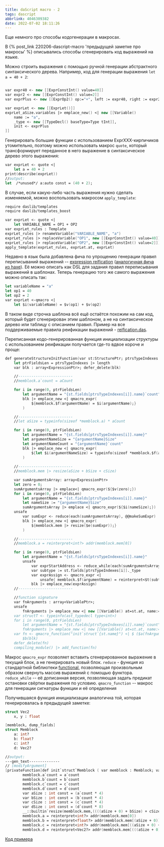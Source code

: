 ```yaml
---
title: daScript macro - 2
tags: dascript
abbrlink: 4046309382
date: 2022-07-02 18:11:26
---
```


Еще немного про способы кодогенерации в макросах.

В {% post_link 220206-dascript-macro 'предыдущей заметке про макросы' %} описывались способы сгенерировать код выражений на языке.

Можно строить выражения с помощью ручной генерации абстрактного синтаксического дерева. Например, код для генерации выражения `let a = 40 + 2`:
```fsharp

var expr40 <- new [[ExprConstInt() value=40]]                               //40
var expr2 <- new [[ExprConstInt() value=2]]                                //2
var exprPlus <- new [[ExprOp2() op:="+", left := expr40, right := expr2]]  //40+2

var exprLet <- new [[ExprLet()]]                                           //let
exprLet_aSize.variables |> emplace_new() <| new [[Variable()    
    name := "a",                                                            //a
    _type <- new [[TypeDecl() baseType=Type tInt]],
    init <- exprPlus                                                        //=40+2
]]
```

Генерировать большие функции с использованием ExprXXX-кирпичиков утомительно, поэтому можно использовать макрос `quote`, который трансформирует переданное в него выражение в синтаксическое дерево этого выражения:

```fsharp
var exprLet <- quote <|
    let a = 40 + 2
print(describe(exprLet))
//output:
let  /*unused*/ a:auto const = (40 + 2);
```

В случае, если какую-либо часть выражения нужно сделать изменяемой, можно воспользовать макросом `apply_template`:

```fsharp
require daslib/templates
require daslib/templates_boost

var exprLet <- quote <|
    let VARIABLE_NAME = OP1 + OP2                                         //шаблон выражения
var exprLet_rules : Template                                              //правила переписывания выражения
exprLet_rules |> renameVariable("VARIABLE_NAME", "a")                     //замена одного имени на другое
exprLet_rules |> replaceVariable("OP1", new [[ExprConstInt() value=40]])  //замена одного выражения на другое
exprLet_rules |> replaceVariable("OP2", new [[ExprConstInt() value=2]]) 
apply_template(exprLet_rules, exprLet.at, exprLet)
```

Недавно в язык была добавлена фича по упрощению генерации правил переписываний выражений -- [expression reification](https://dascript.org/doc/reference/language/reification.html?highlight=reification) ([аналогичная фича из haxe](https://haxe.org/manual/macro-reification-expression.html)).
Её можно описать как DSL для задания правил переписывания выражений в шаблонах. Теперь генерацию того же самого выражения можно описать так:
```fsharp
let variableName = "a"
let op1 = 40
let op2 = 2
var exprLet <-qmacro <|
    let $i(variableName) = $v(op1) + $v(op2)
```
В таком виде строчка шаблона всё ещё остаётся похожим на сам код, который будет сгенерирован этим шаблоном, а не на синтаксическое дерево или таблицу с описанием правил. Пример на все поддерживаемые правила реификации выражений - [reification.das](https://github.com/GaijinEntertainment/daScript/blob/fe8868308a44d7ad57d823205dc183993f428d40/examples/test/misc/reification.das).

Переписанная кодо-генерированная функция инициализации структуры с использованием реификации получается где-то вдвое короче и проще:

```fsharp
def generateStructureInitFunction(var st:StructurePtr; ptrsTypeIndexes:array<int>&)
    let ptrFieldsLen = ptrsTypeIndexes |> length
    var blk : array<ExpressionPtr>; defer_delete(blk)

    //-------------------------
    //memblock.a`count = aCount

    for i in range(0, ptrFieldsLen)
        let argumentName = "{st.fields[ptrsTypeIndexes[i]].name}`count"
        blk |> emplace_new <| qmacro_expr(
            ${memblock.$f(argumentName) = $i(argumentName);}
        )

    //-------------------------
    //let aSize = typeinfo(sizeof *memblock.a) * aCount

    for i in range(0, ptrFieldsLen)
        let argumentName = "{st.fields[ptrsTypeIndexes[i]].name}"
        let argumentNameSize = "{argumentName}Size"
        let argumentNameCount = "{argumentName}`count"
        blk |> emplace_new <| qmacro_expr(
            ${let $i(argumentNameSize) = typeinfo(sizeof *memblock.$f(argumentName)) * $i(argumentNameCount);}
        )
    
    //-------------------------
    //memblock.mem |> resize(aSize + bSize + cSize)

    var sumArgumentsArray: array<ExpressionPtr>
    let zero = 0;
    sumArgumentsArray |> emplace<| qmacro_expr(${$v(zero);})
    for i in range(0, ptrFieldsLen) 
        let argumentName = "{st.fields[ptrsTypeIndexes[i]].name}"
        let nameSize := "{argumentName}Size"
        sumArgumentsArray |> emplace <| qmacro_expr(${$i(nameSize);})
    unsafe
        var sumExpr <- reduce(each(sumArgumentsArray), @@makeSumExpr)
        blk |> emplace_new <| qmacro_expr(
            ${memblock.mem |> resize($e(sumExpr));}
        )

    //-------------------------
    //memblock.a = reinterpret<int?> addr(memblock.mem[0])

    for i in range(0, ptrFieldsLen)
        let argumentName = "{st.fields[ptrsTypeIndexes[i]].name}"
        unsafe
            var exprStartAddress <- reduce_while(each(sumArgumentsArray), @@makeSumExpr,  @(e:ExpressionPtr; counter:int):bool => counter <= i)
            var subtype := st.fields[ptrsTypeIndexes[i]]._type
            var exprAssign <- qmacro_expr <|
                unsafe{ memblock.$f(argumentName) = reinterpret<$t(subtype)> addr(memblock.mem[$e(exprStartAddress)]); }
            blk |> emplace_new(exprAssign)
    //-------------------------

    //function signature
    var fnArguments : array<VariablePtr>;
    unsafe
        fnArguments |> emplace_new <| new [[Variable() at=st.at, name:= "memblock", _type <- new [[TypeDecl() baseType=Type tStructure, structType=addr(*st)]]]]
    var structT <- typeinfo(ast_typedecl type<int>)
    for i in range(0, ptrFieldsLen)
        let argumentName = "{st.fields[ptrsTypeIndexes[i]].name}`count"
        fnArguments |> emplace_new <| new [[Variable() at=st.at, name:= argumentName,  _type := intAstType]]
    var fn <- qmacro_function("init`struct`{st.name}") <| $ ($a(fnArguments))
        $b(blk)
    defer_delete(fn)
    compiling_module() |> add_function(fn)
```

Макрос `qmacro_expr` позволяет вставить сгенерированное выражение в текущий блок, а не генерировать новый блок. 
`reduce` - функция из стандартной библиотеки [functional](https://github.com/GaijinEntertainment/daScript/blob/fdc48d4d4cfc46f08f0ca2fd8938a05896b973a6/daslib/functional.das), позволяющая произвольным образом свернуть массив выражений с помощью функтора.
`reduce_while` -- её дописанная версия, позволяющая задать предикат остановки свёртки выражения по условию.
`qmacro_function` -- макрос для генерации сигнатуры функции и её определения

Получившаяся функция инициализации аналогична той, которая генерировалась в предыдущей заметке:
```fsharp
struct Vec2
    x, y : float

[memblock, dump_fields]
struct Memblock
    a: int?
    b: float?
    c: int?
    d: Vec2?

//output:
---gen_text--------------
// [modifyArgument]
[privateFunction]def init`struct`Memblock ( var memblock : Memblock; var a`count : int; var b`count : int; var c`count : int; var d`count : int )
        memblock.a`count = a`count
        memblock.b`count = b`count
        memblock.c`count = c`count
        memblock.d`count = d`count
        var aSize : int const = (a`count * 4)
        var bSize : int const = (b`count * 4)
        var cSize : int const = (c`count * 4)
        var dSize : int const = (d`count * 8)
        __::builtin`resize(memblock.mem,((((aSize + 0) + bSize) + cSize) + dSize))
        memblock.a = reinterpret<int?> addr(memblock.mem[0])
        memblock.b = reinterpret<float?> addr(memblock.mem[(aSize + 0)])
        memblock.c = reinterpret<int?> addr(memblock.mem[((aSize + 0) + bSize)])
        memblock.d = reinterpret<Vec2?> addr(memblock.mem[(((aSize + 0) + bSize) + cSize)])
```

[Код примера](https://github.com/spiiin/dascript_macro_tutorial/tree/master/memblock_2)
